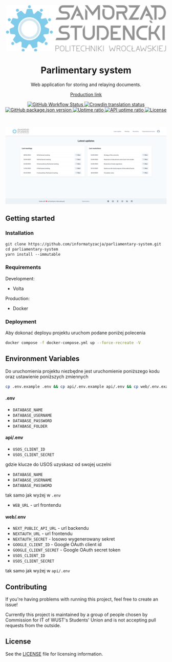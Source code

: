 <br />
<br />
<p align="center">
  <a href="https://samorzad.pwr.edu.pl/">
    <img src="public/assets/logo.svg" width="500" alt="Logo SSPWr" />
  </a>
</p>
<h1 align="center">
  Parlimentary system 
</h1>
<p align="center">
  Web application for storing and relaying documents.
</p>
<p align="center"><a href="https://parlament.samorzad.pwr.edu.pl">Production link</a></p>

<p align="center">
  <a href="https://github.com/informatyzacja/parliamentary-system/actions">
    <img src="https://img.shields.io/github/actions/workflow/status/informatyzacja/parliamentary-system/ci.yml" alt="GitHub Workflow Status" />
  </a>
  <a title="Crowdin" target="_blank" href="https://informatyzacja.crowdin.com/parliamentary-system">
    <img src="https://badges.crowdin.net/e/2036871611307a93ae7356000c84e7c8/localized.svg" alt="Crowdin translation status">
  </a>
  <a href="https://github.com/informatyzacja/parliamentary-system/releases">
    <img src="https://img.shields.io/github/package-json/v/informatyzacja/parliamentary-system?filename=package.json" alt="GitHub package.json version" />
  </a>
  <a href="https://status.samorzad.pwr.edu.pl/history/system-parlamentarny">
    <img src="https://img.shields.io/endpoint?url=https://raw.githubusercontent.com/informatyzacja/uptime/master/api/system-parlamentarny/uptime.json" alt="Uptime ratio" />
  </a>
  <a href="https://status.samorzad.pwr.edu.pl/history/system-parlamentarny-api">
    <img src="https://img.shields.io/endpoint?url=https://raw.githubusercontent.com/informatyzacja/uptime/master/api/system-parlamentarny-api/uptime.json&label=api uptime" alt="API uptime ratio" />
  </a>
  <a href="https://github.com/informatyzacja/parliamentary-system/blob/main/LICENSE">
    <img src="https://img.shields.io/github/license/informatyzacja/parliamentary-system" alt="License" />
  </a>
</p>

<br>

<p>
  <img src="public/assets/system.png" alt="Landing page">
</p>

## Getting started

### Installation

```shell
git clone https://github.com/informatyzacja/parliamentary-system.git
cd parliamentary-system
yarn install --immutable
```

### Requirements

Development:

- Volta

Production:

- Docker

### Deployment

Aby dokonać deployu projektu uruchom podane poniżej polecenia

```bash
docker compose -f docker-compose.yml up --force-recreate -V
```

## Environment Variables

Do uruchomienia projektu niezbędne jest uruchomienie poniższego kodu oraz ustawienie poniższych zmiennych

```bash
cp .env.example .env && cp api/.env.example api/.env && cp web/.env.example web/.env
```

#### .env

- `DATABASE_NAME`
- `DATABASE_USERNAME`
- `DATABASE_PASSWORD`
- `DATABASE_FOLDER`

#### api/.env

- `USOS_CLIENT_ID`
- `USOS_CLIENT_SECRET`

gdzie klucze do USOS uzyskasz od swojej uczelni

- `DATABASE_NAME`
- `DATABASE_USERNAME`
- `DATABASE_PASSWORD`

tak samo jak wyżej w `.env`

- `WEB_URL` - url frontendu

#### web/.env

- `NEXT_PUBLIC_API_URL` - url backendu
- `NEXTAUTH_URL` - url frontendu
- `NEXTAUTH_SECRET` - losowo wygenerowany sekret
- `GOOGLE_CLIENT_ID` - Google OAuth client id
- `GOOGLE_CLIENT_SECRET` - Google OAuth secret token
- `USOS_CLIENT_ID`
- `USOS_CLIENT_SECRET`

tak samo jak wyżej w `api/.env`

## Contributing

If you're having problems with running this project, feel free to create an issue!

Currently this project is maintained by a group of people chosen by Commission for IT of WUST's Students' Union and is not accepting pull requests from the outside.

## License

See the [LICENSE](./LICENSE) file for licensing information.
